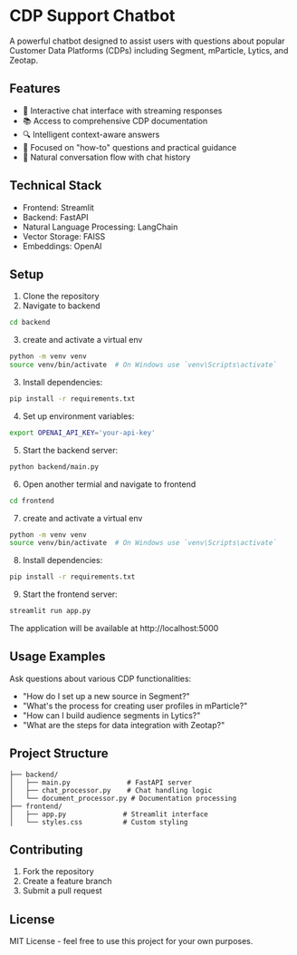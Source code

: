 # CDP Support Chatbot

A powerful chatbot designed to assist users with questions about popular Customer Data Platforms (CDPs) including Segment, mParticle, Lytics, and Zeotap.

## Features

- 💬 Interactive chat interface with streaming responses
- 📚 Access to comprehensive CDP documentation
- 🔍 Intelligent context-aware answers
- 🎯 Focused on "how-to" questions and practical guidance
- 🔄 Natural conversation flow with chat history

## Technical Stack

- Frontend: Streamlit
- Backend: FastAPI
- Natural Language Processing: LangChain
- Vector Storage: FAISS
- Embeddings: OpenAI

## Setup

1. Clone the repository
2. Navigate to backend
```bash
cd backend
```
3. create and activate a virtual env
```bash
python -m venv venv
source venv/bin/activate  # On Windows use `venv\Scripts\activate`
```
3. Install dependencies:
```bash
pip install -r requirements.txt
```
4. Set up environment variables:
```bash
export OPENAI_API_KEY='your-api-key'
```
5. Start the backend server:
```bash
python backend/main.py
```
6. Open another termial and navigate to frontend
```bash
cd frontend
```
7. create and activate a virtual env
```bash
python -m venv venv
source venv/bin/activate  # On Windows use `venv\Scripts\activate`
```
8. Install dependencies:
```bash
pip install -r requirements.txt
```
9. Start the frontend server:
```bash
streamlit run app.py
```

The application will be available at http://localhost:5000

## Usage Examples

Ask questions about various CDP functionalities:

- "How do I set up a new source in Segment?"
- "What's the process for creating user profiles in mParticle?"
- "How can I build audience segments in Lytics?"
- "What are the steps for data integration with Zeotap?"

## Project Structure

```
├── backend/
│   ├── main.py              # FastAPI server
│   ├── chat_processor.py    # Chat handling logic
│   └── document_processor.py # Documentation processing
├── frontend/
│   ├── app.py              # Streamlit interface
│   └── styles.css          # Custom styling
```

## Contributing

1. Fork the repository
2. Create a feature branch
3. Submit a pull request

## License

MIT License - feel free to use this project for your own purposes.
